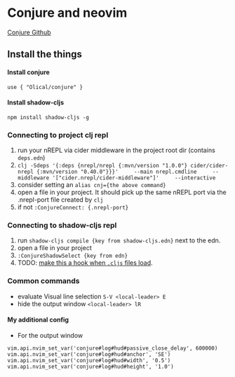 # Conjure and neovim
[Conjure Github](https://github.com/Olical/conjure/)

## Install the things
#### Install conjure
`use { "Olical/conjure" }`

#### Install shadow-cljs
`npm install shadow-cljs -g`

### Connecting to project clj repl
1. run your nREPL via cider middleware in the project root dir (contains `deps.edn`)
  1. ```clj -Sdeps '{:deps {nrepl/nrepl {:mvn/version "1.0.0"} cider/cider-nrepl {:mvn/version "0.40.0"}}}'     --main nrepl.cmdline     --middleware '["cider.nrepl/cider-middleware"]'     --interactive```
  1. consider setting an `alias cnj={the above command}`
1. open a file in your project.  It should pick up the same nREPL port via the .nrepl-port file created by `clj`
  1. if not `:ConjureConnect: {.nrepl-port}`

### Connecting to shadow-cljs repl
1. run `shadow-cljs compile {key from shadow-cljs.edn}` next to the edn.
1. open a file in your project
1. `:ConjureShadowSelect {key from edn}` 
  1. TODO: [make this a hook when `.cljs` files load](https://github.com/Olical/conjure/issues/318). 

### Common commands
- evaluate Visual line selection `S-V <local-leader> E` 
- hide the output window `<local-leader> lR`


#### My additional config
- For the output window
```
vim.api.nvim_set_var('conjure#log#hud#passive_close_delay', 600000)
vim.api.nvim_set_var('conjure#log#hud#anchor', 'SE')
vim.api.nvim_set_var('conjure#log#hud#width', '0.5')
vim.api.nvim_set_var('conjure#log#hud#height', '1.0')
```
